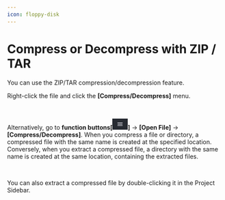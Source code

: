 ```yaml
---
icon: floppy-disk
---
```


# Compress or Decompress with ZIP / TAR

You can use the ZIP/TAR compression/decompression feature.

Right-click the file and click the **\[Compress/Decompress]** menu.

<figure><img src="https://help.goorm.io/~gitbook/image?url=https%3A%2F%2F2181851870-files.gitbook.io%2F%7E%2Ffiles%2Fv0%2Fb%2Fgitbook-x-prod.appspot.com%2Fo%2Fspaces%252F-Lq-Q9LciN1X9EABxGkt%252Fuploads%252FJiNRfxrwADJkIVMLBiRB%252Fimage.png%3Falt%3Dmedia%26token%3Da3875117-e295-4a49-aba6-7b5238d6ec7f&#x26;width=768&#x26;dpr=4&#x26;quality=100&#x26;sign=278dbdfc&#x26;sv=2" alt=""><figcaption></figcaption></figure>

Alternatively, go to **function buttons\[**![](<../../../.gitbook/assets/menubar_function button (1).png>)**]** → **\[Open File]**  → **\[Compress/Decompress]**. When you compress a file or directory, a compressed file with the same name is created at the specified location. Conversely, when you extract a compressed file, a directory with the same name is created at the same location, containing the extracted files.

<figure><img src="https://help.goorm.io/~gitbook/image?url=https%3A%2F%2F2181851870-files.gitbook.io%2F%7E%2Ffiles%2Fv0%2Fb%2Fgitbook-x-prod.appspot.com%2Fo%2Fspaces%252F-Lq-Q9LciN1X9EABxGkt%252Fuploads%252Fr9OcNHAI9rxxu4mIV1Uc%252Fimage.png%3Falt%3Dmedia%26token%3Dd8b33aac-f086-4cb0-b5ef-ce8f7cda55da&#x26;width=768&#x26;dpr=4&#x26;quality=100&#x26;sign=62b12575&#x26;sv=2" alt=""><figcaption></figcaption></figure>

You can also extract a compressed file by double-clicking it in the Project Sidebar.

